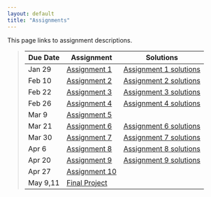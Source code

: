 ```yaml
---
layout: default
title: "Assignments"
---
```


This page links to assignment descriptions.

> Due Date |                Assignment                 | Solutions |
> -------- | ----------------------------------------- | --------- |
> Jan 29   | [Assignment 1](../assign/assign01.html)   | [Assignment 1 solutions](../assign/sol/assign01sol.pdf) |
> Feb 10    | [Assignment 2](../assign/assign02.html)  | [Assignment 2 solutions](../assign/sol/assign02sol.pdf) |
> Feb 22   | [Assignment 3](../assign/assign03.html)   | [Assignment 3 solutions](../assign/sol/assign03sol.pdf) |
> Feb 26   | [Assignment 4](../assign/assign04.html)   | [Assignment 4 solutions](../assign/sol/assign04sol.pdf) |
> Mar 9    | [Assignment 5](../assign/assign05.html)   |           |
> Mar 21   | [Assignment 6](../assign/assign06.html)   | [Assignment 6 solutions](../assign/sol/assign06sol.pdf) |
> Mar 30   | [Assignment 7](../assign/assign07.html)   | [Assignment 7 solutions](../assign/sol/assign07sol.pdf) |
> Apr 6    | [Assignment 8](../assign/assign08.html)   | [Assignment 8 solutions](../assign/sol/assign08sol.pdf) |
> Apr 20   | [Assignment 9](../assign/assign09.html)   | [Assignment 9 solutions](../assign/sol/assign09sol.pdf) |
> Apr 27   | [Assignment 10](../assign/assign10.html)  |           |
> May 9,11 | [Final Project](../assign/finalproj.html) |           |
